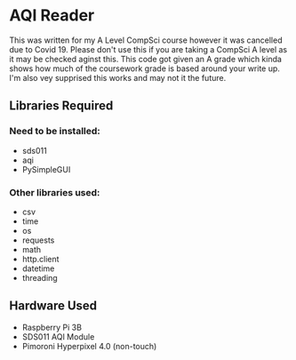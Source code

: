 # AQI Reader

This was written for my A Level CompSci course however it was cancelled due to Covid 19.
Please don't use this if you are taking a CompSci A level as it may be checked aginst this.
This code got given an A grade which kinda shows how much of the coursework grade is based around your write up.
I'm also vey supprised this works and may not it the future.


## Libraries Required
### Need to be installed:
* sds011
* aqi
* PySimpleGUI

### Other libraries used:
* csv
* time
* os
* requests
* math
* http.client
* datetime
* threading

## Hardware Used
* Raspberry Pi 3B
* SDS011 AQI Module
* Pimoroni Hyperpixel 4.0 (non-touch)
